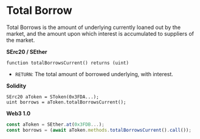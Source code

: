 # Total Borrow

Total Borrows is the amount of underlying currently loaned out by the market, and the amount upon which interest is accumulated to suppliers of the market.

**SErc20 / SEther**

```text
function totalBorrowsCurrent() returns (uint)
```

* `RETURN`: The total amount of borrowed underlying, with interest.

**Solidity**

```text
SErc20 aToken = SToken(0x3FDA...);
uint borrows = aToken.totalBorrowsCurrent();
```

**Web3 1.0**

```javascript
const aToken = SEther.at(0x3FDB...);
const borrows = (await aToken.methods.totalBorrowsCurrent().call());
```

